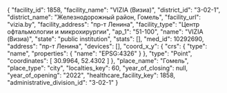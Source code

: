 {
    "facility_id": 1858,
    "facility_name": "VIZIA (Визиа)",
    "district_id": "3-02-1",
    "district_name": "Железнодорожный район, Гомель",
    "facility_url": "vizia.by",
    "facility_address": "пр-т Ленина",
    "facility_type": "Центр офтальмологии и микрохирургии",
    "ap_1": "51-100",
    "name": "VIZIA (Визиа)",
    "state": "public institution",
    "stats": [],
    "med_id": 10292690,
    "address": "пр-т Ленина",
    "devices": [],
    "coord_x_y": {
        "crs": {
            "type": "name",
            "properties": {
                "name": "EPSG:4326"
            }
        },
        "type": "Point",
        "coordinates": [
            30.9964,
            52.4302
        ]
    },
    "place_name": "Гомель",
    "place_type": "city",
    "localties_key": 60,
    "year_of_closing": null,
    "year_of_opening": "2022",
    "healthcare_facility_key": 1858,
    "administrative_division_id": "3-02-1"
}